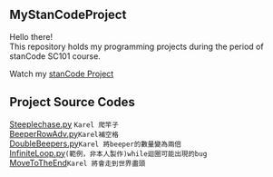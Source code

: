 ## MyStanCodeProject
Hello there!\
This repository holds my programming projects during the period of stanCode SC101 course.

Watch my [stanCode Project](https://github.com/zk5605783/MyStanCodeProject/tree/main/stanCode%20Project)
## Project Source Codes
 [Steeplechase.py](https://github.com/zk5605783/MyStanCodeProject/blob/main/stanCode%20Project/Steeplechase.py)
 `Karel 爬竿子`\
 [BeeperRowAdv.py](https://github.com/zk5605783/MyStanCodeProject/blob/main/stanCode%20Project/BeeperRowAdv.py)`Karel補空格`\
 [DoubleBeepers.py](https://github.com/zk5605783/MyStanCodeProject/blob/main/stanCode%20Project/DoubleBeepers.py)`Karel 將beeper的數量變為兩倍`\
 [InfiniteLoop.py](https://github.com/zk5605783/MyStanCodeProject/blob/main/stanCode%20Project/InfiniteLoop.py)`(範例，非本人製作)while迴圈可能出現的bug`\
 [MoveToTheEnd](https://github.com/zk5605783/MyStanCodeProject/blob/main/stanCode%20Project/MoveToTheEnd.py)`Karel 將會走到世界盡頭`
 
 
 
 

